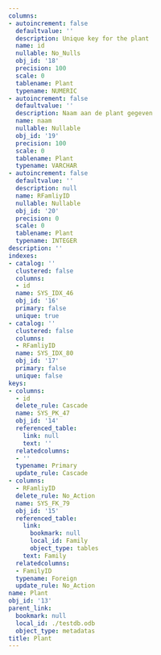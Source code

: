 ```yaml
---
columns:
- autoincrement: false
  defaultvalue: ''
  description: Unique key for the plant
  name: id
  nullable: No_Nulls
  obj_id: '18'
  precision: 100
  scale: 0
  tablename: Plant
  typename: NUMERIC
- autoincrement: false
  defaultvalue: ''
  description: Naam aan de plant gegeven
  name: naam
  nullable: Nullable
  obj_id: '19'
  precision: 100
  scale: 0
  tablename: Plant
  typename: VARCHAR
- autoincrement: false
  defaultvalue: ''
  description: null
  name: RFamliyID
  nullable: Nullable
  obj_id: '20'
  precision: 0
  scale: 0
  tablename: Plant
  typename: INTEGER
description: ''
indexes:
- catalog: ''
  clustered: false
  columns:
  - id
  name: SYS_IDX_46
  obj_id: '16'
  primary: false
  unique: true
- catalog: ''
  clustered: false
  columns:
  - RFamliyID
  name: SYS_IDX_80
  obj_id: '17'
  primary: false
  unique: false
keys:
- columns:
  - id
  delete_rule: Cascade
  name: SYS_PK_47
  obj_id: '14'
  referenced_table:
    link: null
    text: ''
  relatedcolumns:
  - ''
  typename: Primary
  update_rule: Cascade
- columns:
  - RFamliyID
  delete_rule: No_Action
  name: SYS_FK_79
  obj_id: '15'
  referenced_table:
    link:
      bookmark: null
      local_id: Family
      object_type: tables
    text: Family
  relatedcolumns:
  - FamilyID
  typename: Foreign
  update_rule: No_Action
name: Plant
obj_id: '13'
parent_link:
  bookmark: null
  local_id: ./testdb.odb
  object_type: metadatas
title: Plant
---
```

